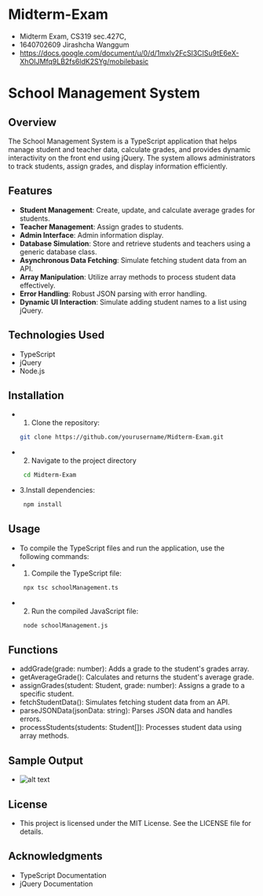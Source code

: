 # Midterm-Exam
- Midterm Exam, CS319 sec.427C, 
- 1640702609 Jirashcha Wanggum
- https://docs.google.com/document/u/0/d/1mxlv2FcSl3CISu9tE6eX-XhOIJMfq9LB2fs6ldK2SYg/mobilebasic


# School Management System

## Overview
The School Management System is a TypeScript application that helps manage student and teacher data, calculate grades, and provides dynamic interactivity on the front end using jQuery. The system allows administrators to track students, assign grades, and display information efficiently.

## Features
- **Student Management**: Create, update, and calculate average grades for students.
- **Teacher Management**: Assign grades to students.
- **Admin Interface**: Admin information display.
- **Database Simulation**: Store and retrieve students and teachers using a generic database class.
- **Asynchronous Data Fetching**: Simulate fetching student data from an API.
- **Array Manipulation**: Utilize array methods to process student data effectively.
- **Error Handling**: Robust JSON parsing with error handling.
- **Dynamic UI Interaction**: Simulate adding student names to a list using jQuery.

## Technologies Used
- TypeScript
- jQuery
- Node.js

## Installation
- 1. Clone the repository:
   ```bash
   git clone https://github.com/yourusername/Midterm-Exam.git

- 2. Navigate to the project directory
   ```bash
    cd Midterm-Exam

- 3.Install dependencies:
   ```bash
    npm install

## Usage
- To compile the TypeScript files and run the application, use the following commands:
- 1. Compile the TypeScript file:
   ```bash
    npx tsc schoolManagement.ts
- 2. Run the compiled JavaScript file:
   ```bash
    node schoolManagement.js

## Functions
- addGrade(grade: number): Adds a grade to the student's grades array.
- getAverageGrade(): Calculates and returns the student's average grade.
- assignGrades(student: Student, grade: number): Assigns a grade to a specific student.
- fetchStudentData(): Simulates fetching student data from an API.
- parseJSONData(jsonData: string): Parses JSON data and handles errors.
- processStudents(students: Student[]): Processes student data using array methods.

## Sample Output
- ![alt text](image.png)

## License
- This project is licensed under the MIT License. See the LICENSE file for details.

## Acknowledgments
- TypeScript Documentation
- jQuery Documentation


